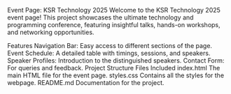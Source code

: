 Event Page: KSR Technology 2025
Welcome to the KSR Technology 2025 event page! This project showcases the ultimate technology and programming conference, featuring insightful talks, hands-on workshops, and networking opportunities.

Features
Navigation Bar: Easy access to different sections of the page.
Event Schedule: A detailed table with timings, sessions, and speakers.
Speaker Profiles: Introduction to the distinguished speakers.
Contact Form: For queries and feedback.
Project Structure
Files Included
index.html
The main HTML file for the event page.
styles.css
Contains all the styles for the webpage.
README.md
Documentation for the project.
